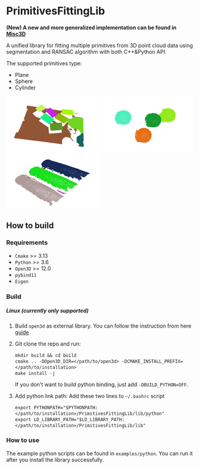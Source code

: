 # PrimitivesFittingLib

**(New) A new and more generalized implementation can be found in [Misc3D](https://github.com/yuecideng/Misc3D)**

A unified library for fitting multiple primitives from 3D point cloud data using segmentation and RANSAC algorithm with both C++&amp;Python API.

The supported primitives type:
- Plane
- Sphere
- Cylinder

<p float="left">
  <img src="data/imgs/plane.png" width="250" height=150/>
  <img src="data/imgs/sphere.png" width="250" height=150/> 
  <img src="data/imgs/cylinder.png" width="250" height=150/>
</p>

## How to build
### Requirements
- `Cmake` >= 3.13
- `Python` >= 3.6
- `Open3D` >= 12.0 
- `pybind11`
- `Eigen`

### Build
##### Linux (currently only supported)
1. Build `open3d` as external library. You can follow the instruction from here [guide](https://github.com/intel-isl/open3d-cmake-find-package)

2. Git clone the repo and run:
    ```
    mkdir build && cd build
    cmake .. -DOpen3D_DIR=</path/to/open3d> -DCMAKE_INSTALL_PREFIX=</path/to/installation>
    make install -j
    ```
    If you don't want to build python binding, just add `-DBUILD_PYTHON=OFF`.

3. Add python link path:
    Add these two lines to `~/.bashrc` script
    ```
    export PYTHONPATH="$PYTHONPATH:</path/to/installation>/PrimitivesFittingLib/lib/python"
    export LD_LIBRARY_PATH="$LD_LIBRARY_PATH:</path/to/installation>/PrimitivesFittingLib/lib"
    ```
### How to use
The example python scripts can be found in `examples/python`. You can run it after you install the library successfully.

###
